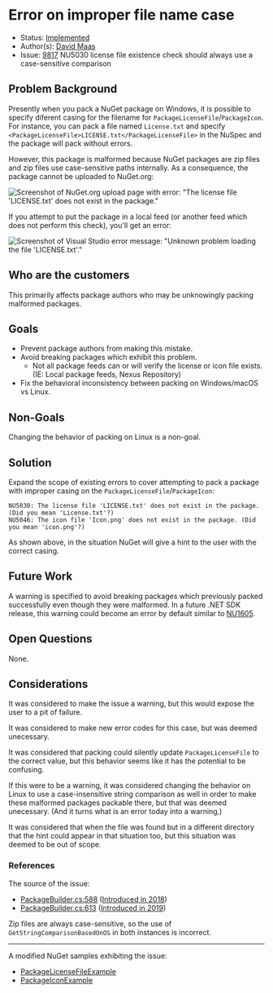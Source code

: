 
# Error on improper file name case

* Status: [Implemented](https://github.com/NuGet/NuGet.Client/pull/3754)
* Author(s): [David Maas](https://github.com/PathogenDavid)
* Issue: [9817](https://github.com/NuGet/Home/issues/9817) NU5030 license file existence check should always use a case-sensitive comparison

## Problem Background

Presently when you pack a NuGet package on Windows, it is possible to specify diferent casing for the filename for `PackageLicenseFile`/`PackageIcon`. For instance, you can pack a file named `License.txt` and specify `<PackageLicenseFile>LICENSE.txt</PackageLicenseFile>` in the NuSpec and the package will pack without errors.

However, this package is malformed because NuGet packages are zip files and zip files use case-sensitive paths internally. As a consequence, the package cannot be uploaded to NuGet.org:

![Screenshot of NuGet.org upload page with error: "The license file 'LICENSE.txt' does not exist in the package."](https://user-images.githubusercontent.com/278957/87859778-464db400-c8fd-11ea-9d19-230c87285e92.png)

If you attempt to put the package in a local feed (or another feed which does not perform this check), you'll get an error:

![Screenshot of Visual Studio error message: "Unknown problem loading the file 'LICENSE.txt'."](https://user-images.githubusercontent.com/278957/87859796-7ac17000-c8fd-11ea-8953-64fc9606c831.png)

## Who are the customers

This primarily affects package authors who may be unknowingly packing malformed packages.

## Goals

* Prevent package authors from making this mistake.
* Avoid breaking packages which exhibit this problem.
  * Not all package feeds can or will verify the license or icon file exists. (IE: Local package feeds, Nexus Repository)
* Fix the behavioral inconsistency between packing on Windows/macOS vs Linux.

## Non-Goals

Changing the behavior of packing on Linux is a non-goal.

## Solution

Expand the scope of existing errors to cover attempting to pack a package with improper casing on the `PackageLicenseFile`/`PackageIcon`:

```
NU5030: The license file 'LICENSE.txt' does not exist in the package. (Did you mean 'License.txt'?)
NU5046: The icon file 'Icon.png' does not exist in the package. (Did you mean 'icon.png'?)
```

As shown above, in the situation NuGet will give a hint to the user with the correct casing.

## Future Work

A warning is specified to avoid breaking packages which previously packed successfully even though they were malformed. In a future .NET SDK release, this warning could become an error by default similar to [NU1605](https://github.com/dotnet/sdk/blob/bc5c514a45a1a900b71d39a3541196bc2cf1bb0d/src/Tasks/Microsoft.NET.Build.Tasks/targets/Microsoft.NET.Sdk.CSharp.props#L19).

## Open Questions

None.

## Considerations

It was considered to make the issue a warning, but this would expose the user to a pit of failure.

It was considered to make new error codes for this case, but was deemed unecessary.

It was considered that packing could silently update `PackageLicenseFile` to the correct value, but this behavior seems like it has the potential to be confusing.

If this were to be a warning, it was considered changing the behavior on Linux to use a case-insensitive string comparison as well in order to make these malformed packages packable there, but that was deemed unecessary. (And it turns what is an error today into a warning.)

It was considered that when the file was found but in a different directory that the hint could appear in that situation too, but this situation was deemed to be out of scope.

### References

The source of the issue:

* [PackageBuilder.cs:588](https://github.com/NuGet/NuGet.Client/blob/1f1213960012d6452b63a267607d1e237318025e/src/NuGet.Core/NuGet.Packaging/PackageCreation/Authoring/PackageBuilder.cs#L588) ([Introduced in 2018](https://github.com/NuGet/NuGet.Client/pull/2450/files#diff-7d862ed9e52e34d5ee39d6ccbf6f8a7cR494))
* [PackageBuilder.cs:613](https://github.com/NuGet/NuGet.Client/blob/0b178b9d10f7876fc7daa18487844f28d6bfea6b/src/NuGet.Core/NuGet.Packaging/PackageCreation/Authoring/PackageBuilder.cs#L613) ([Introduced in 2019](https://github.com/NuGet/NuGet.Client/commit/c05f9afa9c2fcee7fbe10754521b3f6424bee128))

Zip files are always case-sensitive, so the use of `GetStringComparisonBasedOnOS` in both instances is incorrect.

------------

A modified NuGet samples exhibiting the issue:

* [PackageLicenseFileExample](https://github.com/PathogenPlayground/Samples/blob/31f2ea7047a2c90058a73407eee618a068d03107/PackageLicenseFileExample/PackageLicenseFileExample.csproj)
* [PackageIconExample](https://github.com/PathogenPlayground/Samples/blob/31f2ea7047a2c90058a73407eee618a068d03107/PackageIconExample/PackageIconExample.csproj)
